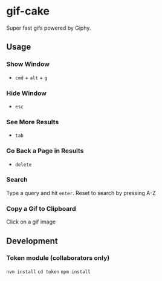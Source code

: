 # gif-cake
Super fast gifs powered by Giphy.

## Usage
### Show Window
* `cmd` + `alt` + `g`
### Hide Window
* `esc`
### See More Results
* `tab`
### Go Back a Page in Results
* `delete`

### Search
Type a query and hit `enter`. Reset to search by pressing A-Z

### Copy a Gif to Clipboard
Click on a gif image




## Development


### Token module (collaborators only)
``` nvm install ```
``` cd token ```
``` npm install ```
